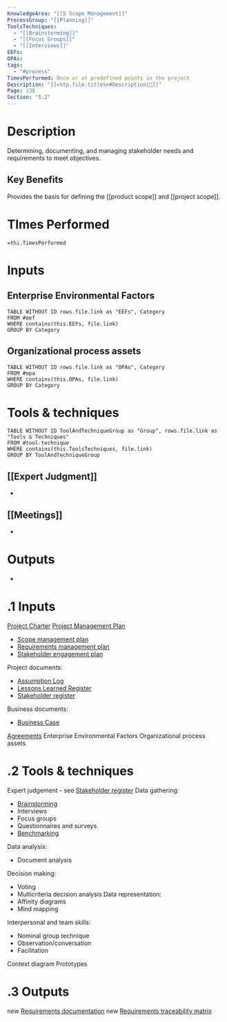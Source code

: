 ```yaml
---
KnowledgeArea: "[[5 Scope Management]]"
ProcessGroup: "[[Planning]]"
ToolsTechniques:
  - "[[Brainstorming]]"
  - "[[Focus Groups]]"
  - "[[Interviews]]"
EEFs: 
OPAs: 
tags:
  - "#process"
TimesPerformed: Once or at predefined points in the project
Description: "[[<%tp.file.title%>#Description|📝]]"
Page: 138
Section: "5.2"
---
```

# Description
Determining, documenting, and managing stakeholder needs and requirements to meet objectives.
## Key Benefits
Provides the basis for defining the [[product scope]] and [[project scope]].
# TImes Performed
`=thi.TimesPerformed`
# Inputs
## Enterprise Environmental Factors
```dataview
TABLE WITHOUT ID rows.file.link as "EEFs", Category
FROM #eef
WHERE contains(this.EEFs, file.link)
GROUP BY Category
```
## Organizational process assets
```dataview
TABLE WITHOUT ID rows.file.link as "OPAs", Category
FROM #opa
WHERE contains(this.OPAs, file.link)
GROUP BY Category
```
# Tools & techniques
```dataview
TABLE WITHOUT ID ToolAndTechniqueGroup as "Group", rows.file.link as "Tools & Techniques"
FROM #tool-technique
WHERE contains(this.ToolsTechniques, file.link)
GROUP BY ToolAndTechniqueGroup
```
## [[Expert Judgment]]
- 
## [[Meetings]]
- 
# Outputs
- 
# .1 Inputs
[Project Charter](Project%20Charter.md)
[Project Management Plan](Project%20Management%20Plan.md)
* [Scope management plan](Scope%20management%20plan.md)
* [Requirements management plan](Requirements%20management%20plan.md)
* [Stakeholder engagement plan](Stakeholder%20engagement%20plan.md)


Project documents:
* [Assumption Log](Assumption%20Log.md)
* [Lessons Learned Register](Lessons%20Learned%20Register.md)
* [Stakeholder register](Stakeholder%20register.md)

Business documents:
* [Business Case](Business%20Case.md)

[Agreements](Agreements.md)
Enterprise Environmental Factors
Organizational process assets

# .2 Tools & techniques
Expert judgement - see [Stakeholder register](Stakeholder%20register.md)
Data gathering:
* [Brainstorming](Brainstorming.md)
* Interviews
* Focus groups
* Questionnaires and surveys
* [Benchmarking](Benchmarking.md)

Data analysis:
* Document analysis

Decision making:
* Voting
* Multicriteria decision analysis
Data representation:
* Affinity diagrams
* Mind mapping

Interpersonal and team skills:
* Nominal group technique
* Observation/conversation
* Facilitation

Context diagram
Prototypes

# .3 Outputs
new [Requirements documentation](Requirements%20documentation.md)
new [Requirements traceability matrix](Requirements%20traceability%20matrix.md)


